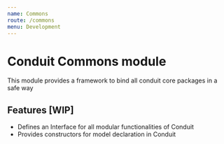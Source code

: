 ```yaml
---
name: Commons
route: /commons
menu: Development
---
```


# Conduit Commons module

This module provides a framework to bind all conduit core packages in a safe way

## Features [WIP]

- Defines an Interface for all modular functionalities of Conduit
- Provides constructors for model declaration in Conduit

